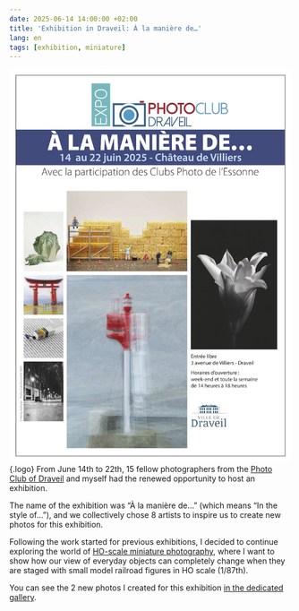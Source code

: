 ```yaml
---
date: 2025-06-14 14:00:00 +02:00
title: 'Exhibition in Draveil: À la manière de…'
lang: en
tags: [exhibition, miniature]
---
```


![The exhibition poster](exhibition-poster.jpg){.logo}
From June 14th to 22th, 15 fellow photographers from the [Photo Club of Draveil](https://www.photo-club-draveil.fr/) and myself had the renewed opportunity to host an exhibition.

The name of the exhibition was “À la manière de…” (which means “In the style of…”), and we collectively chose 8 artists to inspire us to create new photos for this exhibition.

Following the work started for previous exhibitions, I decided to continue exploring the world of [HO-scale miniature photography](/galleries/misc/miniature/ho-scale/), where I want to show how our view of everyday objects can completely change when they are staged with small model railroad figures in HO scale (1/87th).

You can see the 2 new photos I created for this exhibition [in the dedicated gallery](/galleries/exhibitions/2025/06-a-la-maniere-de/).

